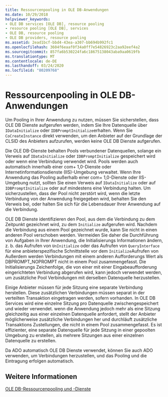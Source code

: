 ```yaml
---
title: Ressourcenpooling in OLE DB-Anwendungen
ms.date: 10/29/2018
helpviewer_keywords:
- OLE DB services [OLE DB], resource pooling
- resource pooling [OLE DB], services
- OLE DB, resource pooling
- OLE DB providers, resource pooling
ms.assetid: 2ead1bcf-bbd4-43ea-a307-bb694b992fc1
ms.openlocfilehash: 3604f6eaaf0f34a0ff7e54826923c2aa92eef4a2
ms.sourcegitcommit: 857fa6b530224fa6c18675138043aba9aa0619fb
ms.translationtype: MT
ms.contentlocale: de-DE
ms.lasthandoff: 03/24/2020
ms.locfileid: "80209768"
---
```

# <a name="resource-pooling-in-your-ole-db-application"></a>Ressourcenpooling in OLE DB-Anwendungen

Um Pooling in Ihrer Anwendung zu nutzen, müssen Sie sicherstellen, dass OLE DB Dienste aufgerufen werden, indem Sie Ihre Datenquelle über `IDataInitialize` oder `IDBPromptInitialize`erhalten. Wenn Sie `CoCreateInstance` direkt verwenden, um den Anbieter auf der Grundlage der CLSID des Anbieters aufzurufen, werden keine OLE DB Dienste aufgerufen.

Die OLE DB-Dienste behalten Pools verbundener Datenquellen, solange ein Verweis auf `IDataInitialize` oder `IDBPromptInitialize` gespeichert wird oder wenn eine Verbindung verwendet wird. Pools werden auch automatisch innerhalb einer com+ 1,0-Dienste oder Internetinformationsdienste (IIS)-Umgebung verwaltet. Wenn Ihre Anwendung das Pooling außerhalb einer com+ 1,0-Dienste oder IIS-Umgebung nutzt, sollten Sie einen Verweis auf `IDataInitialize` oder auf `IDBPromptInitialize` oder auf mindestens eine Verbindung halten. Um sicherzustellen, dass der Pool nicht zerstört wird, wenn die letzte Verbindung von der Anwendung freigegeben wird, behalten Sie den Verweis bei, oder halten Sie sich für die Lebensdauer Ihrer Anwendung auf die Verbindung.

OLE DB Dienste identifizieren den Pool, aus dem die Verbindung zu dem Zeitpunkt gezeichnet wird, zu dem `Initialize` aufgerufen wird. Nachdem die Verbindung aus einem Pool gezeichnet wurde, kann Sie nicht in einen anderen Pool verschoben werden. Vermeiden Sie daher die Durchführung von Aufgaben in Ihrer Anwendung, die Initialisierungs Informationen ändern, z. b. das Aufrufen von `UnInitialize` oder das Aufrufen von `QueryInterface` für eine anbieterspezifische Schnittstelle vor dem `Initialize`Aufrufen von Außerdem werden Verbindungen mit einem anderen Aufforderungs Wert als DBPROMPT_NOPROMPT nicht in einem Pool zusammengefasst. Die Initialisierungs Zeichenfolge, die von einer mit einer Eingabeaufforderung eingerichteten Verbindung abgerufen wird, kann jedoch verwendet werden, um zusätzliche Pool Verbindungen mit derselben Datenquelle herzustellen.

Einige Anbieter müssen für jede Sitzung eine separate Verbindung herstellen. Diese zusätzlichen Verbindungen müssen separat in der verteilten Transaktion eingetragen werden, sofern vorhanden. In OLE DB Services wird eine einzelne Sitzung pro Datenquelle zwischengespeichert und wieder verwendet. wenn die Anwendung jedoch mehr als eine Sitzung gleichzeitig aus einer einzelnen Datenquelle anfordert, stellt der Anbieter möglicherweise zusätzliche Verbindungen her und durchläuft zusätzliche Transaktions Zustellungen, die nicht in einem Pool zusammengefasst. Es ist effizienter, eine separate Datenquelle für jede Sitzung in einer gepoolten Umgebung zu erstellen, als mehrere Sitzungen aus einer einzelnen Datenquelle zu erstellen.

Da ADO automatisch OLE DB Dienste verwendet, können Sie auch ADO verwenden, um Verbindungen herzustellen, und das Pooling und die Eintragung erfolgen automatisch.

## <a name="see-also"></a>Weitere Informationen

[OLE DB-Ressourcenpooling und -Dienste](../../data/oledb/ole-db-resource-pooling-and-services.md)

